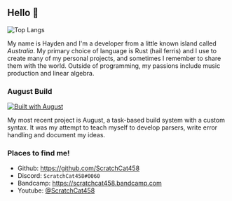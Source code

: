## Hello 🦀

![Top Langs](https://github-readme-stats.vercel.app/api/top-langs/?username=ScratchCat458)

My name is Hayden and I'm a developer from a little known island called *Australia*.
My primary choice of language is Rust (hail ferris) and I use to create many of my personal projects, and sometimes I remember to share them with the world.
Outside of programming, my passions include music production and linear algebra.

### August Build 
[![Built with August](https://img.shields.io/badge/built%20with-august-blueviolet)](https://github.com/ScratchCat458/august-build)

My most recent project is August, a task-based build system with a custom syntax.
It was my attempt to teach myself to develop parsers, write error handling and document my ideas.

### Places to find me!
- Github: https://github.com/ScratchCat458
- Discord: `ScratchCat458#0060`
- Bandcamp: https://scratchcat458.bandcamp.com
- Youtube: [@ScratchCat458](https://www.youtube.com/channel/UC33MioXVGwt-2bQ6clOQRbA)

<!--
**ScratchCat458/ScratchCat458** is a ✨ _special_ ✨ repository because its `README.md` (this file) appears on your GitHub profile.

Here are some ideas to get you started:

- 🔭 I’m currently working on ...
- 🌱 I’m currently learning ...
- 👯 I’m looking to collaborate on ...
- 🤔 I’m looking for help with ...
- 💬 Ask me about ...
- 📫 How to reach me: ...
- 😄 Pronouns: ...
- ⚡ Fun fact: ...
-->
